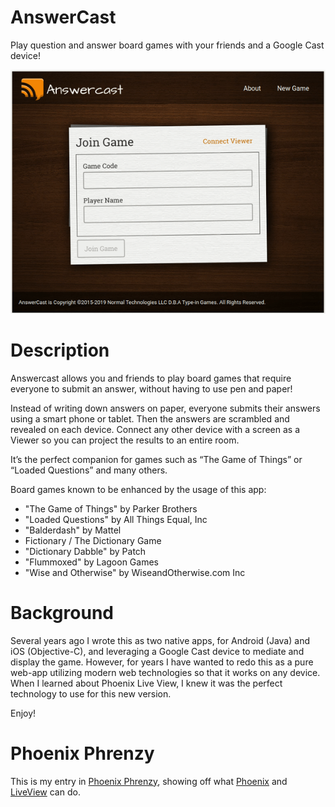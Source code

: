 # AnswerCast

Play question and answer board games with your friends and a Google Cast device!

![Answercast preview](assets/static/images/preview.gif "Answercast preview")

# Description

Answercast allows you and friends to play board games that require everyone to submit an answer, without
having to use pen and paper!

Instead of writing down answers on paper, everyone submits their answers using a smart phone or tablet.
Then the answers are scrambled and revealed on each device.
Connect any other device with a screen as a Viewer so you can project the results to an entire room.

It’s the perfect companion for games such as “The Game of Things” or “Loaded Questions” and many others.

Board games known to be enhanced by the usage of this app:

- "The Game of Things" by Parker Brothers
- "Loaded Questions" by All Things Equal, Inc
- "Balderdash" by Mattel
- Fictionary / The Dictionary Game
- "Dictionary Dabble" by Patch
- "Flummoxed" by Lagoon Games
- "Wise and Otherwise" by WiseandOtherwise.com Inc

# Background

Several years ago I wrote this as two native apps, for Android (Java) and iOS (Objective-C), and leveraging a Google Cast
device to mediate and display the game. However, for years I have wanted to redo this as a pure web-app utilizing modern
web technologies so that it works on any device. When I learned about Phoenix Live View, I knew it was the perfect
technology to use for this new version.

Enjoy!

# Phoenix Phrenzy

This is my entry in [Phoenix Phrenzy](https://phoenixphrenzy.com),
showing off what [Phoenix](https://phoenixframework.org/)
and [LiveView](https://github.com/phoenixframework/phoenix_live_view) can do.


